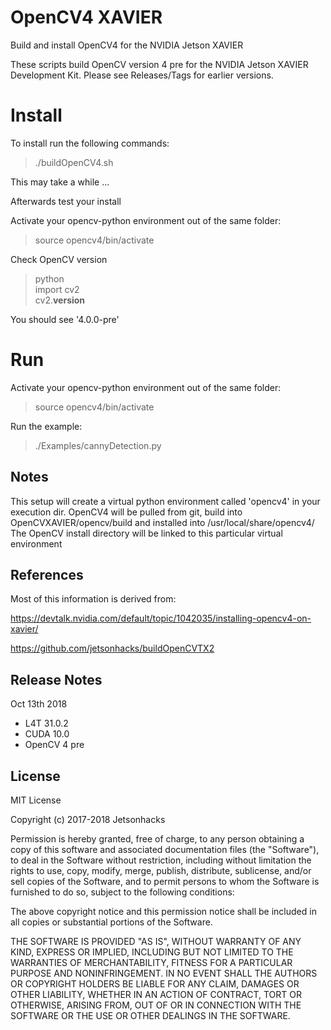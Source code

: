 # OpenCV4 XAVIER
Build and install OpenCV4 for the NVIDIA Jetson XAVIER

These scripts build OpenCV version 4 pre for the NVIDIA Jetson XAVIER Development Kit. Please see Releases/Tags for earlier versions.

# Install 
To install run the following commands:

> ./buildOpenCV4.sh

This may take a while ...

Afterwards test your install

Activate your opencv-python environment out of the same folder:
> source opencv4/bin/activate  

Check OpenCV version
> python  
> import cv2  
> cv2.__version__  

You should see '4.0.0-pre'

# Run
Activate your opencv-python environment out of the same folder:
> source opencv4/bin/activate  

Run the example:
> ./Examples/cannyDetection.py 


## Notes
This setup will create a virtual python environment called 'opencv4' in your execution dir.
OpenCV4 will be pulled from git, build into OpenCVXAVIER/opencv/build and installed into /usr/local/share/opencv4/
The OpenCV install directory will be linked to this particular virtual environment 


## References

Most of this information is derived from:

https://devtalk.nvidia.com/default/topic/1042035/installing-opencv4-on-xavier/

https://github.com/jetsonhacks/buildOpenCVTX2

## Release Notes
Oct 13th 2018
* L4T 31.0.2
* CUDA 10.0
* OpenCV 4 pre



## License
MIT License

Copyright (c) 2017-2018 Jetsonhacks

Permission is hereby granted, free of charge, to any person obtaining a copy
of this software and associated documentation files (the "Software"), to deal
in the Software without restriction, including without limitation the rights
to use, copy, modify, merge, publish, distribute, sublicense, and/or sell
copies of the Software, and to permit persons to whom the Software is
furnished to do so, subject to the following conditions:

The above copyright notice and this permission notice shall be included in all
copies or substantial portions of the Software.

THE SOFTWARE IS PROVIDED "AS IS", WITHOUT WARRANTY OF ANY KIND, EXPRESS OR
IMPLIED, INCLUDING BUT NOT LIMITED TO THE WARRANTIES OF MERCHANTABILITY,
FITNESS FOR A PARTICULAR PURPOSE AND NONINFRINGEMENT. IN NO EVENT SHALL THE
AUTHORS OR COPYRIGHT HOLDERS BE LIABLE FOR ANY CLAIM, DAMAGES OR OTHER
LIABILITY, WHETHER IN AN ACTION OF CONTRACT, TORT OR OTHERWISE, ARISING FROM,
OUT OF OR IN CONNECTION WITH THE SOFTWARE OR THE USE OR OTHER DEALINGS IN THE
SOFTWARE.
 
